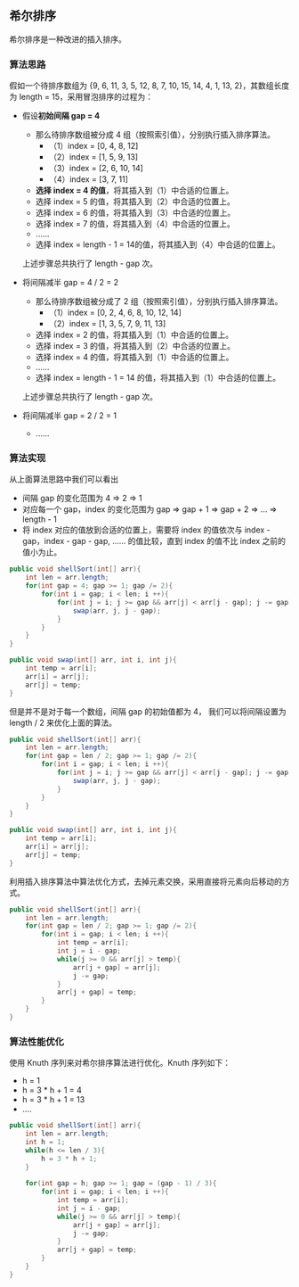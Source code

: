 ## 希尔排序

希尔排序是一种改进的插入排序。



### 算法思路

假如一个待排序数组为 {9, 6, 11, 3, 5, 12, 8, 7, 10, 15, 14, 4, 1, 13, 2}，其数组长度为 length = 15，采用冒泡排序的过程为：

- 假设**初始间隔 gap = 4**
  - 那么待排序数组被分成 4 组（按照索引值），分别执行插入排序算法。
    - （1）index = [0, 4, 8, 12]
    - （2）index = [1, 5, 9, 13]
    - （3）index = [2, 6, 10, 14]
    - （4）index = [3, 7, 11]
  - **选择 index = 4 的值**，将其插入到（1）中合适的位置上。
  - 选择 index = 5 的值，将其插入到（2）中合适的位置上。
  - 选择 index = 6 的值，将其插入到（3）中合适的位置上。
  - 选择 index = 7 的值，将其插入到（4）中合适的位置上。
  - ......
  - 选择 index = length - 1 = 14的值，将其插入到（4）中合适的位置上。

  上述步骤总共执行了 length - gap 次。

- 将间隔减半 gap = 4 / 2 = 2

  - 那么待排序数组被分成了 2 组（按照索引值），分别执行插入排序算法。
    - （1）index = [0, 2, 4, 6, 8, 10, 12, 14]
    - （2）index = [1, 3, 5, 7, 9, 11, 13]
  - 选择 index  = 2 的值，将其插入到（1）中合适的位置上。
  - 选择 index  = 3 的值，将其插入到（2）中合适的位置上。
  - 选择 index  = 4 的值，将其插入到（1）中合适的位置上。
  - ......
  - 选择 index  = length - 1 = 14 的值，将其插入到（1）中合适的位置上。

  上述步骤总共执行了 length - gap 次。

- 将间隔减半 gap = 2 / 2 = 1

  - ......



### 算法实现

从上面算法思路中我们可以看出

- 间隔 gap 的变化范围为 4 => 2 => 1
- 对应每一个 gap，index 的变化范围为 gap => gap + 1 => gap + 2 => ... => length - 1
- 将 index 对应的值放到合适的位置上，需要将 index 的值依次与 index - gap，index - gap - gap, ...... 的值比较，直到 index 的值不比 index 之前的值小为止。

```java
public void shellSort(int[] arr){
    int len = arr.length;
    for(int gap = 4; gap >= 1; gap /= 2){
        for(int i = gap; i < len; i ++){
            for(int j = i; j >= gap && arr[j] < arr[j - gap]; j -= gap){
                swap(arr, j, j - gap);
            }
        }
    }
}

public void swap(int[] arr, int i, int j){
    int temp = arr[i];
    arr[i] = arr[j];
    arr[j] = temp;
}
```

但是并不是对于每一个数组，间隔 gap 的初始值都为 4， 我们可以将间隔设置为 length / 2 来优化上面的算法。

```java
public void shellSort(int[] arr){
    int len = arr.length;
    for(int gap = len / 2; gap >= 1; gap /= 2){
        for(int i = gap; i < len; i ++){
            for(int j = i; j >= gap && arr[j] < arr[j - gap]; j -= gap){
                swap(arr, j, j - gap);
            }
        }
    }
}

public void swap(int[] arr, int i, int j){
    int temp = arr[i];
    arr[i] = arr[j];
    arr[j] = temp;
}
```

利用插入排序算法中算法优化方式，去掉元素交换，采用直接将元素向后移动的方式。

```java
public void shellSort(int[] arr){
    int len = arr.length;
    for(int gap = len / 2; gap >= 1; gap /= 2){
        for(int i = gap; i < len; i ++){
            int temp = arr[i];
            int j = i - gap;
            while(j >= 0 && arr[j] > temp){
                arr[j + gap] = arr[j];
                j -= gap;
            }
            arr[j + gap] = temp;
        }
    }
}
```



### 算法性能优化

使用 Knuth 序列来对希尔排序算法进行优化。Knuth 序列如下：

- h = 1
- h = 3 * h + 1 = 4
- h = 3 * h + 1 = 13
- ....

```java
public void shellSort(int[] arr){    
    int len = arr.length;
    int h = 1;
    while(h <= len / 3){
        h = 3 * h + 1;
    }
    
    for(int gap = h; gap >= 1; gap = (gap - 1) / 3){
        for(int i = gap; i < len; i ++){
            int temp = arr[i];
            int j = i - gap;
            while(j >= 0 && arr[j] > temp){
                arr[j + gap] = arr[j];
                j -= gap;
            }
            arr[j + gap] = temp;
        }
    }
}
```


